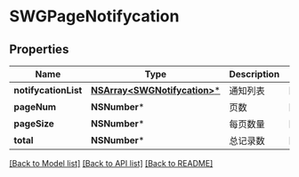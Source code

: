 # SWGPageNotifycation

## Properties
Name | Type | Description | Notes
------------ | ------------- | ------------- | -------------
**notifycationList** | [**NSArray&lt;SWGNotifycation&gt;***](SWGNotifycation.md) | 通知列表 | [optional] 
**pageNum** | **NSNumber*** | 页数 | [optional] 
**pageSize** | **NSNumber*** | 每页数量 | [optional] 
**total** | **NSNumber*** | 总记录数 | [optional] 

[[Back to Model list]](../README.md#documentation-for-models) [[Back to API list]](../README.md#documentation-for-api-endpoints) [[Back to README]](../README.md)


